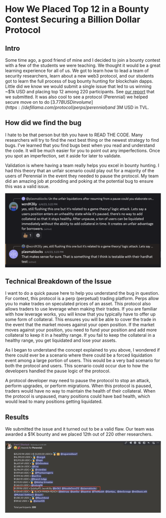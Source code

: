 # How We Placed Top 12 in a Bounty Contest Securing a Billion Dollar Protocol

## Intro

Some time ago, a good friend of mine and I decided to join a bounty contest with a few of the students we were teaching. We thought it would be a great learning experience for all of us. We got to learn how to lead a team of security researchers, learn about a new web3 protocol, and our students got to learn the full process of bug bounty hunting for blockchain dapps. Little did we know we would submit a single issue that led to us winning ~$1k USD and placing top 12 among 220 participants. See [our report](https://github.com/sherlock-audit/2023-05-perennial-judging/issues/168) that we submitted. It was also cool to see a protocol (Perennial) we helped secure move on to do $[3.77B USD in volume](https://defillama.com/protocol/perps/perennial) and ~$3M USD in TVL.


## How did we find the bug 


I hate to be that person but tbh you have to READ THE CODE. Many researchers will try to find the next best thing or the newest strategy to find bugs. I've learned that you find bugs best when you read and understand the code. It will be much easier for you to point out any imperfections. Once you spot an imperfection, set it aside for later to validate.



Validation is where having a team really helps you excel in bounty hunting. I had this theory that an unfair scenario could play out for a majority of the users of Perennial in the event they needed to pause the protocol. My team did an amazing job at prodding and poking at the potential bug to ensure this was a valid issue.

![alt text](image-5.png)

## Technical Breakdown of the Issue

I want to do a quick pause here to help you understand the bug in question. For context, this protocol is a perp (perpetual) trading platform. Perps allow you to make trades on speculated prices of an asset. This protocol also allows traders to use leverage when making their trades. If you are familiar with how leverage works, you will know that you typically have to offer up some form of collateral. This ensures you will be able to cover the trade in the event that the market moves against your open position. If the market moves against your position, you need to fund your position and add more collateral to keep it in a healthy range. If you fail to keep the collateral in a healthy range, you get liquidated and lose your assets.


As I began to understand the concept explained to you above, I wondered if there could ever be a scenario where there could be a forced liquidation event among a large portion of users. This would be a very bad scenario for both the protocol and users. This scenario could occur due to how the developers handled the pause logic of the protocol.


A protocol developer may need to pause the protocol to stop an attack, perform upgrades, or perform migrations. When this protocol is paused, traders would have no way to maintain the health of their collateral. When the protocol is unpaused, many positions could have bad health, which would lead to many positions getting liquidated.

## Results 


We submitted the issue and it turned out to be a valid flaw. Our team was awarded a $1K bounty and we placed 12th out of 220 other researchers.

![alt text](image-6.png)







